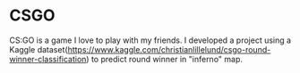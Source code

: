 # CSGO
CS:GO is a game I love to play with my friends. I developed a project using a Kaggle dataset(https://www.kaggle.com/christianlillelund/csgo-round-winner-classification) to predict round winner in "inferno" map. 
